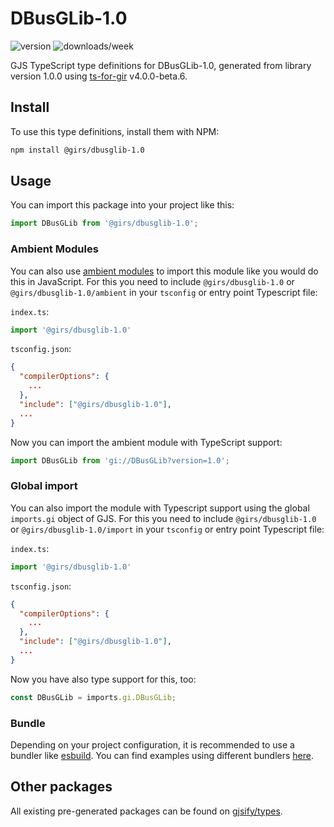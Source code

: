 
# DBusGLib-1.0

![version](https://img.shields.io/npm/v/@girs/dbusglib-1.0)
![downloads/week](https://img.shields.io/npm/dw/@girs/dbusglib-1.0)


GJS TypeScript type definitions for DBusGLib-1.0, generated from library version 1.0.0 using [ts-for-gir](https://github.com/gjsify/ts-for-gir) v4.0.0-beta.6.


## Install

To use this type definitions, install them with NPM:
```bash
npm install @girs/dbusglib-1.0
```

## Usage

You can import this package into your project like this:
```ts
import DBusGLib from '@girs/dbusglib-1.0';
```

### Ambient Modules

You can also use [ambient modules](https://github.com/gjsify/ts-for-gir/tree/main/packages/cli#ambient-modules) to import this module like you would do this in JavaScript.
For this you need to include `@girs/dbusglib-1.0` or `@girs/dbusglib-1.0/ambient` in your `tsconfig` or entry point Typescript file:

`index.ts`:
```ts
import '@girs/dbusglib-1.0'
```

`tsconfig.json`:
```json
{
  "compilerOptions": {
    ...
  },
  "include": ["@girs/dbusglib-1.0"],
  ...
}
```

Now you can import the ambient module with TypeScript support: 

```ts
import DBusGLib from 'gi://DBusGLib?version=1.0';
```

### Global import

You can also import the module with Typescript support using the global `imports.gi` object of GJS.
For this you need to include `@girs/dbusglib-1.0` or `@girs/dbusglib-1.0/import` in your `tsconfig` or entry point Typescript file:

`index.ts`:
```ts
import '@girs/dbusglib-1.0'
```

`tsconfig.json`:
```json
{
  "compilerOptions": {
    ...
  },
  "include": ["@girs/dbusglib-1.0"],
  ...
}
```

Now you have also type support for this, too:

```ts
const DBusGLib = imports.gi.DBusGLib;
```

### Bundle

Depending on your project configuration, it is recommended to use a bundler like [esbuild](https://esbuild.github.io/). You can find examples using different bundlers [here](https://github.com/gjsify/ts-for-gir/tree/main/examples).

## Other packages

All existing pre-generated packages can be found on [gjsify/types](https://github.com/gjsify/types).

